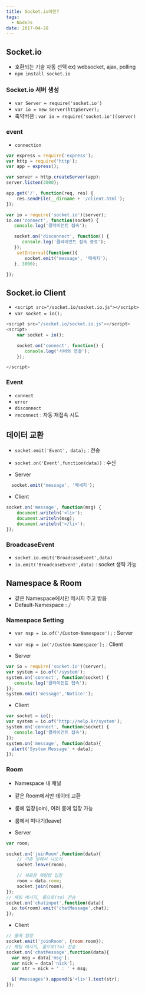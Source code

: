 ```yaml
---
title: Socket.io이란?
tags:
  - NodeJs
date: 2017-04-28
---
```


## Socket.io
- 호환되는 기술 자동 선택 ex) websocket, ajax, polling
- `npm install socket.io`

### Socket.io 서버 생성
- `var Server = require('socket.io')`
- `var io = new Server(httpServer);`
- 축약버젼 : `var io = require('socket.io')(server)`
### event
- `connection`

``` javascript
var express = require('express');
var http = require('http');
var app = express();

var server = http.createServer(app);
server.listen(3000);

app.get('/', function(req, res) {
    res.sendFile(__dirname + '/client.html');
});

var io = require('socket.io')(server);
io.on('connect', function(socket) {
   console.log('클라이언트 접속');

   socket.on('disconnect', function() {
      console.log('클라이언트 접속 종료');
   });
    setInterval(function(){
       socket.emit('message', '메세지');
   }, 3000);

});
```

## Socket.io Client
- `<script src="/socket.io/socket.io.js"></script>`
- `var socket = io();`

``` javascript
<script src="/socket.io/socket.io.js"></script>
<script>
    var socket = io();

    socket.on('connect', function() {
       console.log('서버와 연결');
    });    

</script>
```

### Event
- `connect`
- `error`
- `disconnect`
- `reconnect` : 자동 재접속 시도

## 데이터 교환
- `socket.emit('Event', data);` : 전송
- `socket.on('Event',function(data))` : 수신

- Server

``` javascript
  socket.emit('message', '메세지');
```

- Client

``` javascript
socket.on('message', function(msg) {
    document.writeln('<li>');
    document.writeln(msg);
    document.writeln('</li>');
});
```

### BroadcaseEvent
- `socket.io.emit('BroadcaseEvent',data)`
- `io.emit('BroadcaseEvent',data)` : socket 생략 가능

## Namespace & Room
- 같은 Namespace에서만 메시지 주고 받음
- Default-Namespace : `/`

### Namespace Setting
- `var nsp = io.of('/Custom-Namespace');` : Server
- `var nsp = io('/Custom-Namespace');` : Client

- Server

``` javascript
var io = require('socket.io')(server);
var system = io.of('/system');
system.on('connect', function(socket) {
   console.log('클라이언트 접속');
});
system.emit('message','Notice!');
```

- Client

``` javascript
var socket = io();
var system = io.of('http://nelp.kr/system');
system.on('connect', function(socket) {
   console.log('클라이언트 접속');
});
system.on('message', function(data){
  alert('System Message' + data);
});
```

### Room
- Namespace 내 채널
- 같은 Room에서만 데이터 교환
- 룸에 입장(join), 여러 룸에 입장 가능
- 룸에서 떠나기(leave)

- Server

``` javascript
var room;

socket.on('joinRoom',function(data){
    // 기존 방에서 나오기
    socket.leave(room);

    // 새로운 채팅방 입장
    room = data.room;
    socket.join(room);
});
// 채팅 메시지, 룸으로(to) 전송
socket.on('chatinput',function(data){
  io.to(room).emit('chatMessage',chat);
});
```

- Client

``` javascript
// 룸에 입장
socket.emit('joinRoom', {room:room});
// 채팅 메시지, 룸으로(to) 전송
socket.on('chatMessage',function(data){
  var msg = data['msg'];
  var nick = data['nick'];
  var str = nick + ' : ' + msg;

  $('#messages').append($'<li>').text(str);
});
```
